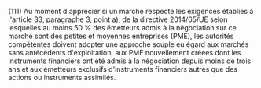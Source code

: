 (111) Au moment d'apprécier si un marché respecte les exigences établies à l'article 33, paragraphe 3, point a), de la directive 2014/65/UE selon lesquelles au moins 50 % des émetteurs admis à la négociation sur ce marché sont des petites et moyennes entreprises (PME), les autorités compétentes doivent adopter une approche souple eu égard aux marchés sans antécédents d'exploitation, aux PME nouvellement créées dont les instruments financiers ont été admis à la négociation depuis moins de trois ans et aux émetteurs exclusifs d'instruments financiers autres que des actions ou instruments assimilés.